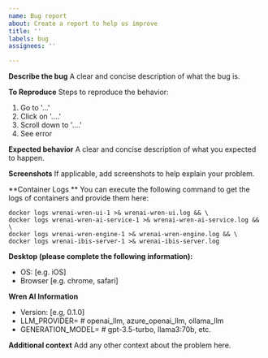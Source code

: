```yaml
---
name: Bug report
about: Create a report to help us improve
title: ''
labels: bug
assignees: ''

---
```


**Describe the bug**
A clear and concise description of what the bug is.

**To Reproduce**
Steps to reproduce the behavior:
1. Go to '...'
2. Click on '....'
3. Scroll down to '....'
4. See error

**Expected behavior**
A clear and concise description of what you expected to happen.

**Screenshots**
If applicable, add screenshots to help explain your problem.

**Container Logs **
You can execute the following command to get the logs of containers and provide them here:
```
docker logs wrenai-wren-ui-1 >& wrenai-wren-ui.log && \
docker logs wrenai-wren-ai-service-1 >& wrenai-wren-ai-service.log && \
docker logs wrenai-wren-engine-1 >& wrenai-wren-engine.log && \
docker logs wrenai-ibis-server-1 >& wrenai-ibis-server.log
```

**Desktop (please complete the following information):**
- OS: [e.g. iOS]
- Browser [e.g. chrome, safari]

**Wren AI Information**
- Version: [e.g, 0.1.0]
- LLM_PROVIDER= # openai_llm, azure_openai_llm, ollama_llm
- GENERATION_MODEL= # gpt-3.5-turbo, llama3:70b, etc.

**Additional context**
Add any other context about the problem here.
